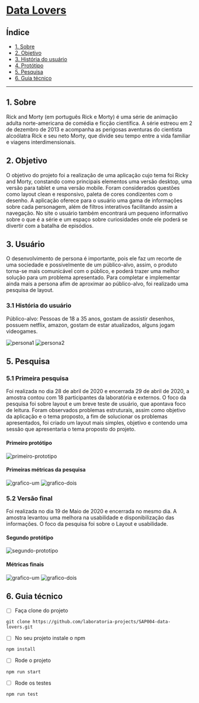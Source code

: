 # [Data Lovers](https://laboratoria-projects.github.io/SAP004-data-lovers/src)

## Índice

* [1. Sobre](#1-sobre)
* [2. Objetivo](#2-objetivo)
* [3. História do usuário](#3-usuário)
* [4. Protótipo](#4-protótipo)
* [5. Pesquisa](#5-pesquisa)
* [6. Guia técnico](#6-guia-técnico)

***

## 1. Sobre

Rick and Morty (em português Rick e Morty) é uma série de animação adulta norte-americana de comédia e ficção científica.
A série estreou em 2 de dezembro de 2013 e acompanha as perigosas aventuras do cientista alcoólatra Rick e seu neto Morty, que divide seu tempo entre a vida familiar e viagens interdimensionais. 


## 2. Objetivo

O objetivo do projeto foi a realização de uma aplicação cujo tema foi Ricky and Morty, constando como principais elementos uma versão desktop, uma versão para tablet  e uma versão mobile. Foram considerados questões como layout clean e responsivo, paleta de cores condizentes com o desenho.
A aplicação oferece para o usuário uma gama de informações sobre cada personagem, além de filtros interativos facilitando assim a navegação. No site o usuário também encontrará um pequeno informativo sobre o que é a série e um espaço sobre curiosidades onde ele poderá se divertir com a batalha de episódios.

## 3. Usuário

O desenvolvimento de persona é importante, pois ele faz um recorte de uma sociedade e possivelmente de um público-alvo, assim, o produto torna-se mais comunicável com o público, e poderá trazer uma melhor solução para um problema apresentado.
Para completar e implementar ainda mais a persona afim de aproximar ao público-alvo, foi realizado uma pesquisa de layout.

### 3.1 História do usuário

Público-alvo: Pessoas de 18 a 35 anos, gostam de assistir desenhos, possuem netflix, amazon, gostam de estar atualizados, alguns jogam videogames.

![persona1](https://github.com/laboratoria-projects/SAP004-data-lovers/blob/master/images/persona1.png)
![persona2](https://github.com/laboratoria-projects/SAP004-data-lovers/blob/master/images/persona2.png)


## 5. Pesquisa

### 5.1 Primeira pesquisa

Foi realizada no dia 28 de abril de 2020 e encerrada 29 de abril de 2020, a amostra contou com 18 participantes da laboratória e externos. O foco da pesquisa foi sobre layout e um breve teste de usuário, que apontava foco de leitura.
Foram observados problemas estruturais, assim como objetivo da aplicação e o tema proposto, a fim de solucionar os problemas apresentados, foi criado um layout mais simples, objetivo e contendo uma sessão que apresentaria o tema proposto do projeto.

#### Primeiro protótipo

![primeiro-prototipo](https://github.com/laboratoria-projects/SAP004-data-lovers/blob/master/images/prototipo1.png)

#### Primeiras métricas da pesquisa
![grafico-um](https://github.com/laboratoria-projects/SAP004-data-lovers/blob/master/images/p1-g1.png)
![grafico-dois](https://github.com/laboratoria-projects/SAP004-data-lovers/blob/master/images/p1-g2.png)

### 5.2 Versão final

Foi realizada no dia 19 de Maio de 2020 e encerrada no mesmo dia. A amostra levantou uma melhora na usabilidade e disponibilização das informações. O foco da pesquisa foi sobre o Layout e usabilidade.

#### Segundo protótipo 

![segundo-prototipo](https://github.com/laboratoria-projects/SAP004-data-lovers/blob/master/images/prototipo2.png)

#### Métricas finais

![grafico-um](https://github.com/laboratoria-projects/SAP004-data-lovers/blob/master/images/p2-g1.png)
![grafico-dois](https://github.com/laboratoria-projects/SAP004-data-lovers/blob/master/images/p2-g2.png)

## 6. Guia técnico

* [ ] Faça clone do projeto
~~~
git clone https://github.com/laboratoria-projects/SAP004-data-lovers.git
~~~
* [ ] No seu projeto instale o npm
~~~
npm install
~~~
* [ ] Rode o projeto
~~~
npm run start
~~~
* [ ] Rode os testes
~~~
npm run test
~~~
